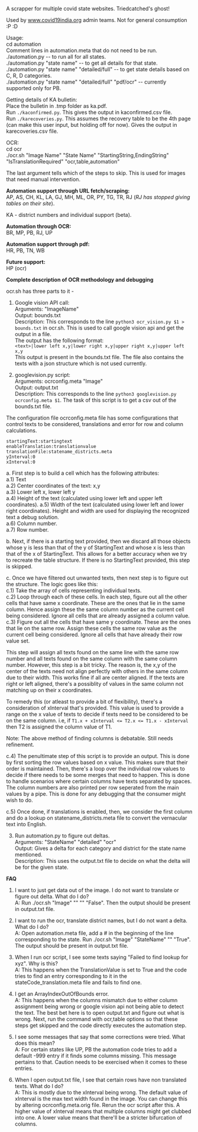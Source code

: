 A scrapper for multiple covid state websites. Triedcatched's ghost!

Used by www.covid19india.org admin teams. Not for general consumption :P :D

Usage:  
cd automation  
Comment lines in automation.meta that do not need to be run.    
  ./automation.py -- to run all for all states.  
  ./automation.py "state name" -- to get all details for that state.  
  ./automation.py "state name" "detailed/full" -- to get state details based on C, R, D categories.  
  ./automation.py "state name" "detailed/full" "pdf/ocr" -- currently supported only for PB.

Getting details of KA bulletin:  
Place the bulletin in .tmp folder as ka.pdf.  
Run `./kaconfirmed.py`. This gives the output in kaconfirmed.csv file.  
Run `./karecoveries.py`. This assumes the recovery table to be the 4th page (can make this user input, but holding off for now). Gives the output in karecoveries.csv file.

OCR:  
  cd ocr  
  ./ocr.sh "Image Name" "State Name" "StartingString,EndingString" "IsTranslationRequired" "ocr,table,automation"

The last argument tells which of the steps to skip. This is used for images that need manual intervention.

**Automation support through URL fetch/scraping:**  
AP, AS, CH, KL, LA, GJ, MH, ML, OR, PY, TG, TR, RJ (_RJ has stopped giving tables on their site_).

KA - district numbers and individual support (beta).

**Automation through OCR:**  
BR, MP, PB, RJ, UP 

**Automation support through pdf:**  
HR, PB, TN, WB

**Future support:**  
HP (ocr)

**Complete description of OCR methodology and debugging**

ocr.sh has three parts to it -

1. Google vision API call:  
Arguments: "ImageName"  
Output: bounds.txt  
Description: This corresponds to the line `python3 ocr_vision.py $1 > bounds.txt` in ocr.sh. This is used to call google vision api and get the output in a file.  
The output has the following format:  
`<text>|lower left x,y|lower right x,y|upper right x,y|upper left x,y`  
This output is present in the bounds.txt file. The file also contains the texts with a json structure which is not used currently.

2. googlevision.py script:  
Arguments: ocrconfig.meta "Image"  
Output: output.txt  
Description: This corresponds to the line `python3 googlevision.py ocrconfig.meta $1`. The task of this script is to get a csv out of the bounds.txt file.  

The configuration file ocrconfig.meta file has some configurations that control texts to be considered, translations and error for row and column calculations.

	startingText:startingtext  
	enableTranslation:translationvalue  
	translationFile:statename_districts.meta  
	yInterval:0  
	xInterval:0  


a. First step is to build a cell which has the following attributes:  
	a.1) Text  
	a.2) Center coordinates of the text: x,y  
	a.3) Lower left x, lower left y  
	a.4) Height of the text (calculated using lower left and upper left coordinates). 
	a.5) Width of the text (calculated using lower left and lower right coordinates). Height and width are used for displaying the recognized text a debug solution.   
	a.6) Column number.  
	a.7) Row number.  

b. Next, if there is a starting text provided, then we discard all those objects whose y is less than that of the y of StartingText and whose x is less than that of the x of StartingText. This allows for a better accuracy when we try to recreate the table structure. If there is no StartingText provided, this step is skipped.

c. Once we have filtered out unwanted texts, then next step is to figure out the structure. The logic goes like this:  
c.1) Take the array of cells representing individual texts.  
c.2) Loop through each of these cells. In each step, figure out all the other cells that have same x coordinate. These are the ones that lie in the same column. Hence assign these the same column number as the current cell being considered. Ignore all cells that are already assigned a column value.  
c.3) Figure out all the cells that have same y coordinate. These are the ones that lie on the same row. Assign these cells the same row value as the current cell being considered. Ignore all cells that have already their row value set.  

This step will assign all texts found on the same line with the same row number and all texts found on the same column with the same column number. However, this step is a bit tricky. The reason is, the x,y of the center of the texts need not align perfectly with others in the same column due to their width. This works fine if all are center aligned. If the texts are right or left aligned, there's a possiblity of values in the same column not matching up on their x coordinates.  

To remedy this (or atleast to provide a bit of flexibility), there's a consideration of xInterval that's provided. This value is used to provide a range on the x value of texts to decide if texts need to be considered to be on the same column. i.e, if `T1.x + xInterval <= T2.x <= T1.x - xInterval` then T2 is assigned the column value of T1.

Note: The above method of finding columns is debatable. Still needs refinement.

c.4) The penultimate step of this script is to provide an output. This is done by first sorting the row values based on x value. This makes sure that their order is maintained. Then, there's a loop over the individual row values to decide if there needs to be some merges that need to happen. This is done to handle scenarios where certain columns have texts separated by spaces. The column numbers are also printed per row seperated from the main values by a pipe. This is done for any debugging that the consumer might wish to do.

c.5) Once done, if translations is enabled, then, we consider the first column and do a lookup on statename_districts.meta file to convert the vernacular text into English.

3. Run automation.py to figure out deltas.  
Arguments: "StateName" "detailed" "ocr"  
Output: Gives a delta for each category and district for the state name mentioned.  
Description: This uses the output.txt file to decide on what the delta will be for the given state.  



**FAQ**

1. I want to just get data out of the image. I do not want to translate or figure out delta. What do I do?  
A: Run ./ocr.sh "Image" "" "" "False". Then the output should be present in output.txt file.

2. I want to run the ocr, translate district names, but I do not want a delta. What do I do?  
A: Open automation.meta file, add a # in the beginning of the line corresponding to the state. Run ./ocr.sh "Image" "StateName" "" "True". The output should be present in output.txt file.

3. When I run ocr script, I see some texts saying "Failed to find lookup for xyz". Why is this?  
A: This happens when the TranslationValue is set to True and the code tries to find an entry corresponding to it in the stateCode_translation.meta file and fails to find one.

4. I get an ArrayIndexOutOfBounds error.  
A: This happens when the columns mismatch due to either column assignment being wrong or google vision api not being able to detect the text. The best bet here is to open output.txt and figure out what is wrong. Next, run the command with ocr,table options so that these steps get skipped and the code directly executes the automation step.

5. I see some messages that say that some corrections were tried. What does this mean?  
A: For certain states like UP, PB the automation code tries to add a default -999 entry if it finds some columns missing. This message pertains to that. Caution needs to be exercised when it comes to these entries.

6. When I open output.txt file, I see that certain rows have non translated texts. What do I do?  
A: This is mostly due to the xInterval being wrong. The default value of xInterval is the max text width found in the image. You can change this by altering ocrconfig.meta.orig file. Rerun the ocr script after this. A higher value of xInterval means that multiple columns might get clubbed into one. A lower value means that there'll be a stricter bifurcation of columns. 
